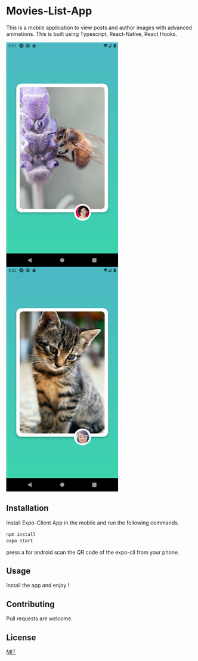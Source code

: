# Movies-List-App

This is a mobile application to view posts and author images with advanced animations.
This is built using Typescript, React-Native, React Hooks.

<img align="left" src="https://github.com/ChakravarthiChowdary/Posts-Carousel/blob/master/assets/app-1.png" width="300" height="600" />

<img src="https://github.com/ChakravarthiChowdary/Posts-Carousel/blob/master/assets/app-2.png" width="300" height="600" />

## Installation

Install Expo-Client App in the mobile and run the following commands.

```bash
npm install
expo start
```

press a for android
scan the QR code of the expo-cli from your phone.

## Usage

Install the app and enjoy !

## Contributing

Pull requests are welcome.

## License

[MIT](https://choosealicense.com/licenses/mit/)
